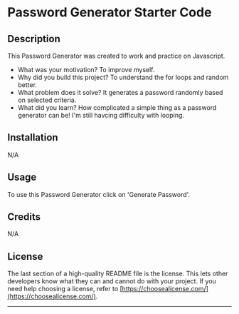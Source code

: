 # Password Generator Starter Code

## Description

This Password Generator was created to work and practice on Javascript.
- What was your motivation? To improve myself.
- Why did you build this project? To understand the for loops and random better.
- What problem does it solve? It generates a password randomly based on selected criteria.
- What did you learn? How complicated a simple thing as a password generator can be! I'm still havcing difficulty with looping.

## Installation

N/A

## Usage

To use this Password Generator click on 'Generate Password'.


## Credits

N/A

## License

The last section of a high-quality README file is the license. This lets other developers know what they can and cannot do with your project. If you need help choosing a license, refer to [https://choosealicense.com/](https://choosealicense.com/).

---
